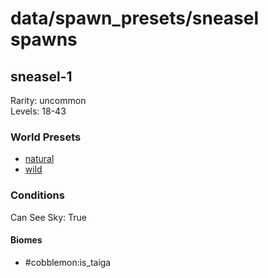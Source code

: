 # data/spawn_presets/sneasel spawns  
  
## sneasel-1  
Rarity: uncommon  
Levels: 18-43  
  
### World Presets  
* [natural](/data/spawn_data/natural.md)  
* [wild](/data/spawn_data/wild.md)  
  
### Conditions  
Can See Sky: True  
  
#### Biomes  
  * #cobblemon:is_taiga
  
